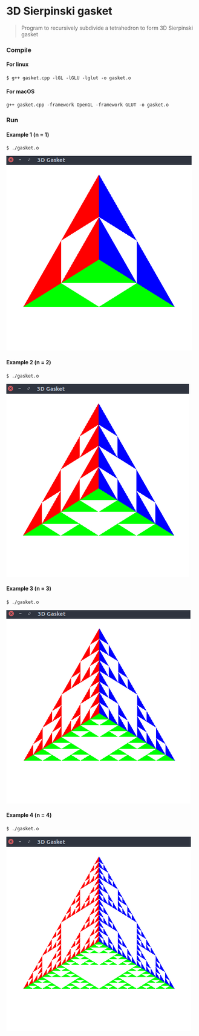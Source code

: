 # 3D Sierpinski gasket
> Program to recursively subdivide a tetrahedron to form 3D Sierpinski gasket

### Compile

#### For linux
```
$ g++ gasket.cpp -lGL -lGLU -lglut -o gasket.o
```

#### For macOS
```
g++ gasket.cpp -framework OpenGL -framework GLUT -o gasket.o
```

### Run

#### Example 1 (n = 1)
```
$ ./gasket.o
```

![Example 1 Screenshot](ss1.png)

#### Example 2 (n = 2)
```
$ ./gasket.o
```

![Example 2 Screenshot](ss2.png)

#### Example 3 (n = 3)
```
$ ./gasket.o
```

![Example 3 Screenshot](ss3.png)

#### Example 4 (n = 4)
```
$ ./gasket.o
```

![Example 4 Screenshot](ss4.png)
